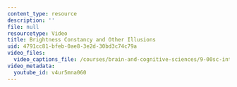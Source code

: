```yaml
---
content_type: resource
description: ''
file: null
resourcetype: Video
title: Brightness Constancy and Other Illusions
uid: 4791cc81-bfeb-0ae8-3e2d-30bd3c74c79a
video_files:
  video_captions_file: /courses/brain-and-cognitive-sciences/9-00sc-introduction-to-psychology-fall-2011/vision-i/brightness-constancy-and-other-illusions/v4ur5mna060.vtt
video_metadata:
  youtube_id: v4ur5mna060
---
```

